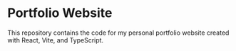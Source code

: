 # Portfolio Website

This repository contains the code for my personal portfolio website created with React, Vite, and TypeScript.